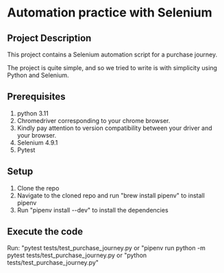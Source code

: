 # Automation practice with Selenium

## Project Description 

This project contains a Selenium automation script for a purchase journey. 

The project is quite simple, and so we tried to write is with simplicity using
Python and Selenium. 

## Prerequisites

1. python 3.11
2. Chromedriver corresponding to your chrome browser.
3. Kindly pay attention to version compatibility between your driver and your browser. 
4. Selenium 4.9.1
5. Pytest

## Setup 

1. Clone the repo
2. Navigate to the cloned repo and run "brew install pipenv" to install pipenv
3. Run "pipenv install --dev" to install the dependencies


## Execute the code

Run: "pytest tests/test_purchase_journey.py or "pipenv run python -m pytest tests/test_purchase_journey.py or "python tests/test_purchase_journey.py"